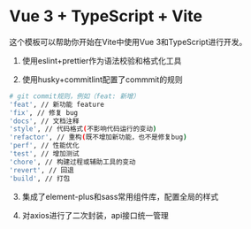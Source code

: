 <!--
 * @Author: zhangmaokai zmkfml@163.com
 * @Date: 2023-08-10 15:48:12
 * @LastEditors: zhangmaokai zmkfml@163.com
 * @LastEditTime: 2023-08-15 23:40:01
 * @FilePath: /vite-boot/README.md
 * @Description: README
-->

# Vue 3 + TypeScript + Vite

这个模板可以帮助你开始在Vite中使用Vue 3和TypeScript进行开发。

1. 使用eslint+prettier作为语法校验和格式化工具

2. 使用husky+commitlint配置了commmit的规则

```bash
# git commit规则，例如（feat: 新增）
'feat', // 新功能 feature
'fix', // 修复 bug
'docs', // 文档注释
'style', // 代码格式(不影响代码运行的变动)
'refactor', // 重构(既不增加新功能，也不是修复bug)
'perf', // 性能优化
'test', // 增加测试
'chore', // 构建过程或辅助工具的变动
'revert', // 回退
'build', // 打包
```

3. 集成了element-plus和sass常用组件库，配置全局的样式

4. 对axios进行了二次封装，api接口统一管理
